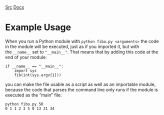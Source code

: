 [Src](https://docs.python.org/3/tutorial/modules.html#executing-modules-as-scripts)
[Docs](https://docs.python.org/3/library/sys.html)

# Example Usage
When you run a Python module with
`python fibo.py <arguments>`
the code in the module will be executed, just as if you imported it, but with the `__name__` set to `"__main__"`. That means that by adding this code at the end of your module:
```
if __name__ == "__main__":
    import sys
    fib(int(sys.argv[1]))
```
you can make the file usable as a script as well as an importable module, because the code that parses the command line only runs if the module is executed as the “main” file:
```
python fibo.py 50
0 1 1 2 3 5 8 13 21 34
```
